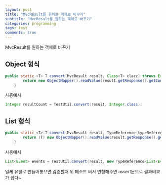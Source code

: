 ```yaml
---
layout: post
title: "MvcResult를 원하는 객체로 바꾸기"
subtitle: "MvcResult를 원하는 객체로 바꾸기"
categories: programming
tags: test
comments: true
---
```


MvcResult를 원하는 객체로 바꾸기

## Object 형식

```java
public static <T> T convert(MvcResult result, Class<T> clazz) throws Exception {
        return new ObjectMapper().readValue(result.getResponse().getContentAsString(), clazz);
    }
```

사용예시

```java
Integer resultCount = TestUtil.convert(result, Integer.class);
```

## List 형식

```java
public static <T> T convert(MvcResult result, TypeReference typeReference) throws Exception {
        return (T) new ObjectMapper().readValue(result.getResponse().getContentAsString(), typeReference);
    }
```

사용예시 

```java
List<Event> events = TestUtil.convert(result, new TypeReference<List<Event>>() {});
```

일케 유틸로 만들어놓으면 검증할때 위 메소드 써서 변형해주면 assert문으로 결과비교가 쉽다~